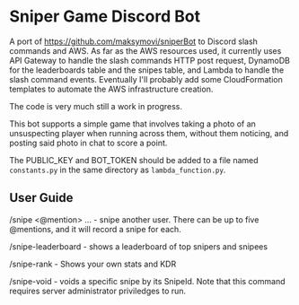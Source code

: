 # Sniper Game Discord Bot
A port of https://github.com/maksymovi/sniperBot to Discord slash commands and AWS. As far as the AWS resources used, it currently uses API Gateway to handle the slash commands HTTP post request, DynamoDB for the leaderboards table and the snipes table, and Lambda to handle the slash command events. Eventually I'll probably add some CloudFormation templates to automate the AWS infrastructure creation.

The code is very much still a work in progress.

This bot supports a simple game that involves taking a photo of an unsuspecting player when running across them, without them noticing, and posting said photo in chat to score a point.

The PUBLIC_KEY and BOT_TOKEN should be added to a file named `constants.py` in the same directory as `lambda_function.py`.

## User Guide
/snipe <@mention> ... - snipe another user. There can be up to five @mentions, and it will record a snipe for each.

/snipe-leaderboard - shows a leaderboard of top snipers and snipees

/snipe-rank - Shows your own stats and KDR

/snipe-void <SnipeId> - voids a specific snipe by its SnipeId. Note that this command requires server administrator priviledges to run.
